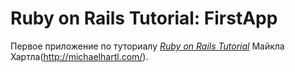 # Ruby on Rails Tutorial: FirstApp

Первое приложение по туториалу [*Ruby on Rails Tutorial*](http://railstutorial.org/) 
Майкла Хартла(http://michaelhartl.com/).